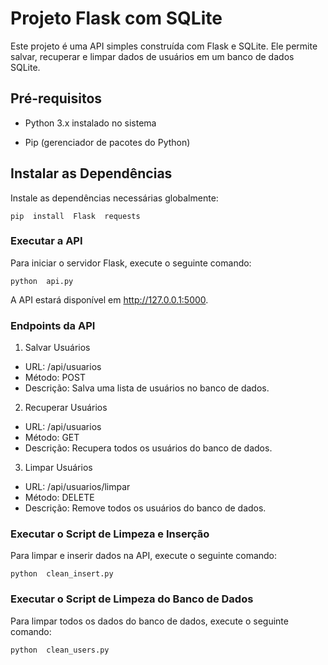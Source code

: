 
# Projeto Flask com SQLite

Este projeto é uma API simples construída com Flask e SQLite. Ele permite salvar, recuperar e limpar dados de usuários em um banco de dados SQLite.

## Pré-requisitos

- Python 3.x instalado no sistema

- Pip (gerenciador de pacotes do Python)


## Instalar as Dependências

Instale as dependências necessárias globalmente:

    pip  install  Flask  requests


### Executar  a  API

Para  iniciar  o  servidor  Flask,  execute  o  seguinte  comando:  

    python  api.py

A  API  estará  disponível  em  http://127.0.0.1:5000.

### Endpoints  da  API

1.  Salvar  Usuários
 - URL:  /api/usuarios
- Método:  POST
- Descrição:  Salva  uma  lista  de  usuários  no  banco  de  dados.


2.  Recuperar  Usuários
- URL:  /api/usuarios
- Método:  GET
- Descrição:  Recupera  todos  os  usuários  do  banco  de  dados.

3.  Limpar  Usuários
- URL:  /api/usuarios/limpar
- Método:  DELETE
- Descrição:  Remove  todos  os  usuários  do  banco  de  dados.

### Executar  o  Script  de  Limpeza  e  Inserção

Para  limpar  e  inserir  dados  na  API,  execute  o  seguinte  comando:

    python  clean_insert.py

  

### Executar  o  Script  de  Limpeza  do  Banco  de  Dados

Para  limpar  todos  os  dados  do  banco  de  dados,  execute  o  seguinte  comando:

    python  clean_users.py
